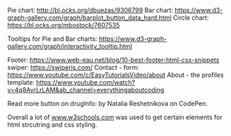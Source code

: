 Pie chart: http://bl.ocks.org/dbuezas/9306799
Bar chart: https://www.d3-graph-gallery.com/graph/barplot_button_data_hard.html
Circle chart: https://bl.ocks.org/mbostock/7607535

Tooltips for Pie and Bar charts: https://www.d3-graph-gallery.com/graph/interactivity_tooltip.html

Footer: https://www.web-eau.net/blog/10-best-footer-html-css-snippets
swiper: https://swiperjs.com/
Contact - form: https://www.youtube.com/c/EasyTutorialsVideo/about
About - the profiles template: https://www.youtube.com/watch?v=4q8AvrLrLAM&ab_channel=everythingaboutcoding

Read more button on drugInfo: by Natalia Reshetnikova on CodePen.

Overall a lot of www.w3schools.com was used to get certain elements for html strcutring and css styling.
